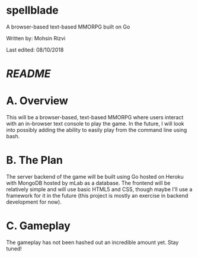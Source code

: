 # spellblade
A browser-based text-based MMORPG built on Go

Written by: Mohsin Rizvi

Last edited: 08/10/2018

# *README*

# A. Overview

This will be a browser-based, text-based MMORPG where users interact with 
an in-browser text console to play the game. In the future, I will look into 
possibly adding the ability to easily play from the command line using bash.

# B. The Plan

The server backend of the game will be built using Go hosted on Heroku
with MongoDB hosted by mLab as a database. The frontend will be relatively
simple and will use basic HTML5 and CSS, though maybe I'll use a framework 
for it in the future (this project is mostly an exercise in backend 
development for now).

# C. Gameplay

The gameplay has not been hashed out an incredible amount yet. Stay tuned!
